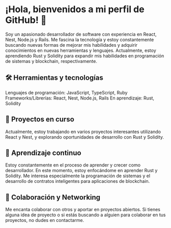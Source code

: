 


# ¡Hola, bienvenidos a mi perfil de GitHub! 👋
Soy un apasionado desarrollador de software con experiencia en React, Nest, Node.js y Rails. Me fascina la tecnología y estoy constantemente buscando nuevas formas de mejorar mis habilidades y adquirir conocimientos en nuevas herramientas y lenguajes. Actualmente, estoy aprendiendo Rust y Solidity para expandir mis habilidades en programación de sistemas y blockchain, respectivamente.

## 🛠 Herramientas y tecnologías

Lenguajes de programación: JavaScript, TypeScript, Ruby
Frameworks/Librerías: React, Nest, Node.js, Rails
En aprendizaje: Rust, Solidity

## 🔭 Proyectos en curso

Actualmente, estoy trabajando en varios proyectos interesantes utilizando React y Nest, y explorando oportunidades de desarrollo con Rust y Solidity.

## 🌱 Aprendizaje continuo

Estoy constantemente en el proceso de aprender y crecer como desarrollador. En este momento, estoy enfocándome en aprender Rust y Solidity. Me interesa especialmente la programación de sistemas y el desarrollo de contratos inteligentes para aplicaciones de blockchain.

## 💬 Colaboración y Networking

Me encanta colaborar con otros y aportar en proyectos abiertos. Si tienes alguna idea de proyecto o si estás buscando a alguien para colaborar en tus proyectos, no dudes en contactarme.

<!---
steineres1995/steineres1995 is a ✨ special ✨ repository because its `README.md` (this file) appears on your GitHub profile.
You can click the Preview link to take a look at your changes.
--->
